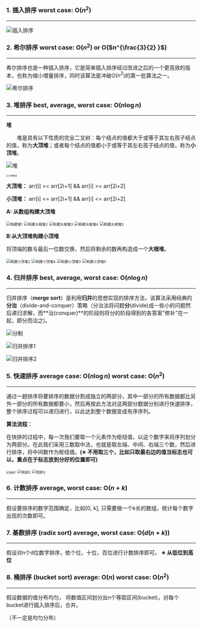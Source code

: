 ### 1. 插入排序      worst case: O($n^2$)


---

![插入排序](D:\技法\笔记图片\插入排序.png)

### 2. 希尔排序     worst case: O($n^2$) or O($n^{\frac{3}{2} }$)

---

希尔排序也是一种插入排序，它是简单插入排序经过改进之后的一个更高效的版本，也称为缩小增量排序，同时该算法是冲破O($n^2$)的第一批算法之一。

![希尔排序](D:\技法\笔记图片\希尔排序.png)

### 3. 堆排序      best, average, worst case: O($n\log{n}$)

---

**堆**

　　堆是具有以下性质的完全二叉树：每个结点的值都大于或等于其左右孩子结点的值，称为**大顶堆**；或者每个结点的值都小于或等于其左右孩子结点的值，称为**小顶堆**。

![堆](D:\技法\笔记图片\堆.png)

<img src="D:\技法\笔记图片\大顶堆数组.png" alt="大顶堆数组" style="zoom: 33%;" />

**大顶堆：** arr[i] >= arr[2i+1] && arr[i] >= arr[2i+2] 

**小顶堆：** arr[i] <= arr[2i+1] && arr[i] <= arr[2i+2]  



**A: 从数组构建大顶堆**

<img src="D:\技法\笔记图片\构建堆1.png" alt="构建堆1" style="zoom:67%;" />

<img src="D:\技法\笔记图片\构建大根堆2.png" alt="构建大根堆2" style="zoom:67%;" />

<img src="D:\技法\笔记图片\构建大根堆3.png" alt="构建大根堆3" style="zoom:67%;" />

<img src="D:\技法\笔记图片\构建大根堆4.png" alt="构建大根堆4" style="zoom:67%;" />

<img src="D:\技法\笔记图片\构建大根堆5.png" alt="构建大根堆5" style="zoom:67%;" />



**B:从大顶堆构建小顶堆**

将顶端的数与最后一位数交换，然后将剩余的数再构造成一个**大根堆**。

<img src="D:\技法\笔记图片\构建小顶堆2.png" alt="构建小顶堆2" style="zoom:67%;" />

<img src="D:\技法\笔记图片\构建小顶堆3.png" alt="构建小顶堆4" style="zoom:67%;" />

<img src="D:\技法\笔记图片\构建小顶堆4.png" alt="构建小顶堆3" style="zoom:67%;" />

<img src="D:\技法\笔记图片\构建小顶堆5.png" alt="构建小顶堆5" style="zoom:67%;" />

### 4. 归并排序    best, average, worst case: O($n\log{n}$)

---

归并排序（**merge sort**）是利用**归并**的思想实现的排序方法，该算法采用经典的**分治**（divide-and-conquer）策略（分治法将问题**分**(divide)成一些小的问题然后递归求解，而**治(conquer)**的阶段则将分的阶段得到的各答案"修补"在一起，即分而治之)。

![分制](D:\技法\笔记图片\分制.png)

![归并排序1](D:\技法\笔记图片\归并排序1.png)

![归并排序2](D:\技法\笔记图片\归并排序2.png)

### 5. 快速排序    average case: O($n\log{n}$)    worst case: O($n^2$) 

---

通过一趟排序将要排序的数据分割成独立的两部分，其中一部分的所有数据都比另外一部分的所有数据都要小，然后再按此方法对这两部分数据分别进行快速排序，整个排序过程可以递归进行，以此达到整个数据变成有序序列。

**算法流程：**

在快排的过程中，每一次我们要取一个元素作为枢纽值，以这个数字来将序列划分为两部分。在此我们采用三数取中法，也就是取左端、中间、右端三个数，然后进行排序，将中间数作为枢纽值。**(※ 不用取三个，比如只取最右边的值当标志也可以，重点在于标志放到分好的位置即可)**

<img src="D:\技法\笔记图片\快排1.png" alt="快排1" style="zoom: 50%;" />

<img src="D:\技法\笔记图片\快排2.png" alt="快排2" style="zoom:67%;" />

<img src="D:\技法\笔记图片\快排3.png" alt="快排3" style="zoom:67%;" />

### 6. 计数排序     average, worst case: O($n+k$)

---

假设要排序的数字范围确定，比如[0, k], 只需要做一个k长的数组，统计每个数字出现的次数即可。



### 7. 基数排序 (radix sort)    average, worst case: O($d(n+k)$) 

---

假设对n个d位数字排序，依个位，十位，百位进行计数排序即可。 **※ 从低位到高位**



### 8. 桶排序 (bucket sort)    average: O($n$)  worst case: O($n^2$) 

----

假设数据的值分布均匀， 将数值区间划分出n个等距区间(bucket)，对每个bucket进行插入排序后，合并。

（不一定是均匀分布）



